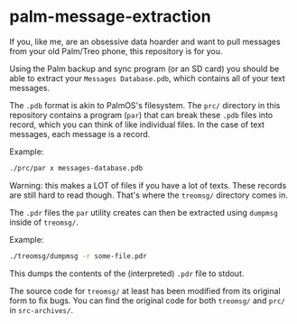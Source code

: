 # palm-message-extraction

If you, like me, are an obsessive data hoarder and want to pull messages from
your old Palm/Treo phone, this repository is for you.

Using the Palm backup and sync program (or an SD card) you should be able to
extract your `Messages Database.pdb`, which contains all of your text messages.

The `.pdb` format is akin to PalmOS's filesystem. The `prc/` directory in this
repository contains a program (`par`) that can break these `.pdb` files into
record, which you can think of like individual files. In the case of text
messages, each message is a record.

Example:
```bash
./prc/par x messages-database.pdb
```
Warning: this makes a LOT of files if you have a lot of texts. These records
are still hard to read though. That's where the `treomsg/` directory comes in.

The `.pdr` files the `par` utility creates can then be extracted using
`dumpmsg` inside of `treomsg/`.

Example:
```bash
./treomsg/dumpmsg -r some-file.pdr
```
This dumps the contents of the (interpreted) `.pdr` file to stdout.

The source code for `treomsg/` at least has been modified from its original
form to fix bugs. You can find the original code for both `treomsg/` and `prc/`
in `src-archives/`.
